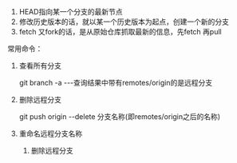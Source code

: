 1. HEAD指向某一个分支的最新节点
2. 修改历史版本的话，就以某一个历史版本为起点，创建一个新的分支
3. fetch 又fork的话，是从原始仓库抓取最新的信息，先fetch  再pull

常用命令：

1. 查看所有分支

   git branch -a ---查询结果中带有remotes/origin的是远程分支

2. 删除远程分支

   git push origin --delete 分支名称(即remotes/origin之后的名称)
   
3. 重命名远程分支名称

   1. 删除远程分支